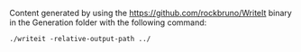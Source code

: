 Content generated by using the https://github.com/rockbruno/WriteIt binary in the Generation folder with the following command:

```
./writeit -relative-output-path ../
```